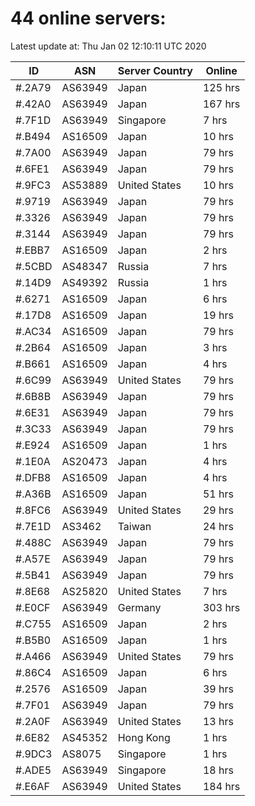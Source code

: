 # 44 online servers:

Latest update at: Thu Jan 02 12:10:11 UTC 2020

| ID | ASN | Server Country | Online |
| -- | --- | -------------- | ------ |
| #.2A79 | AS63949 | Japan | 125 hrs |
| #.42A0 | AS63949 | Japan | 167 hrs |
| #.7F1D | AS63949 | Singapore | 7 hrs |
| #.B494 | AS16509 | Japan | 10 hrs |
| #.7A00 | AS63949 | Japan | 79 hrs |
| #.6FE1 | AS63949 | Japan | 79 hrs |
| #.9FC3 | AS53889 | United States | 10 hrs |
| #.9719 | AS63949 | Japan | 79 hrs |
| #.3326 | AS63949 | Japan | 79 hrs |
| #.3144 | AS63949 | Japan | 79 hrs |
| #.EBB7 | AS16509 | Japan | 2 hrs |
| #.5CBD | AS48347 | Russia | 7 hrs |
| #.14D9 | AS49392 | Russia | 1 hrs |
| #.6271 | AS16509 | Japan | 6 hrs |
| #.17D8 | AS16509 | Japan | 19 hrs |
| #.AC34 | AS16509 | Japan | 79 hrs |
| #.2B64 | AS16509 | Japan | 3 hrs |
| #.B661 | AS16509 | Japan | 4 hrs |
| #.6C99 | AS63949 | United States | 79 hrs |
| #.6B8B | AS63949 | Japan | 79 hrs |
| #.6E31 | AS63949 | Japan | 79 hrs |
| #.3C33 | AS63949 | Japan | 79 hrs |
| #.E924 | AS16509 | Japan | 1 hrs |
| #.1E0A | AS20473 | Japan | 4 hrs |
| #.DFB8 | AS16509 | Japan | 4 hrs |
| #.A36B | AS16509 | Japan | 51 hrs |
| #.8FC6 | AS63949 | United States | 29 hrs |
| #.7E1D | AS3462 | Taiwan | 24 hrs |
| #.488C | AS63949 | Japan | 79 hrs |
| #.A57E | AS63949 | Japan | 79 hrs |
| #.5B41 | AS63949 | Japan | 79 hrs |
| #.8E68 | AS25820 | United States | 7 hrs |
| #.E0CF | AS63949 | Germany | 303 hrs |
| #.C755 | AS16509 | Japan | 2 hrs |
| #.B5B0 | AS16509 | Japan | 1 hrs |
| #.A466 | AS63949 | United States | 79 hrs |
| #.86C4 | AS16509 | Japan | 6 hrs |
| #.2576 | AS16509 | Japan | 39 hrs |
| #.7F01 | AS63949 | Japan | 79 hrs |
| #.2A0F | AS63949 | United States | 13 hrs |
| #.6E82 | AS45352 | Hong Kong | 1 hrs |
| #.9DC3 | AS8075 | Singapore | 1 hrs |
| #.ADE5 | AS63949 | Singapore | 18 hrs |
| #.E6AF | AS63949 | United States | 184 hrs |

